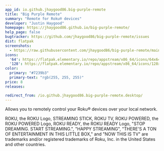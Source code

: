 ```yaml
---
app_id: io.github.jhaygood86.big-purple-remote
title: "Big Purple Remote"
summary: "Remote for Roku® devices"
developer: "Justin Haygood"
homepage: https://jhaygood86.github.io/big-purple-remote/
help_page: false
bugtracker: https://github.com/jhaygood86/big-purple-remote/issues
dist: flatpak
screenshots:
  - https://raw.githubusercontent.com/jhaygood86/big-purple-remote/main/data/screenshot.png
icons:
  '64': https://flatpak.elementary.io/repo/appstream/x86_64/icons/64x64/io.github.jhaygood86.big-purple-remote.png
  '128': https://flatpak.elementary.io/repo/appstream/x86_64/icons/128x128/io.github.jhaygood86.big-purple-remote.png
color:
  primary: "#7239b3"
  primary-text: "rgb(255, 255, 255)"
price: 8
releases:

redirect_from: /io.github.jhaygood86.big-purple-remote.desktop/
---
```


<p>Allows you to remotely control your Roku® devices over your local network.</p>
<p>ROKU, the ROKU Logo, STREAMING STICK, ROKU TV, ROKU POWERED, the ROKU POWERED Logo, ROKU READY, the ROKU READY Logo, "STOP DREAMING. START STREAMING.", "HAPPY STREAMING", "THERE'S A TON OF ENTERTAINMENT IN THIS LITTLE BOX," and "NOW THIS IS TV" are trademarks and/or registered trademarks of Roku, Inc. in the United States and other countries.</p>